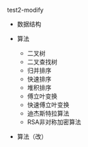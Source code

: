 test2-modify

- 数据结构
- 算法
    - 二叉树
    - 二叉查找树
    - 归并排序
    - 快速排序
    - 堆积排序
    - 傅立叶变换
    - 快速傅立叶变换
    - 迪杰斯特拉算法
    - RSA非对称加密算法

- 算法（改）